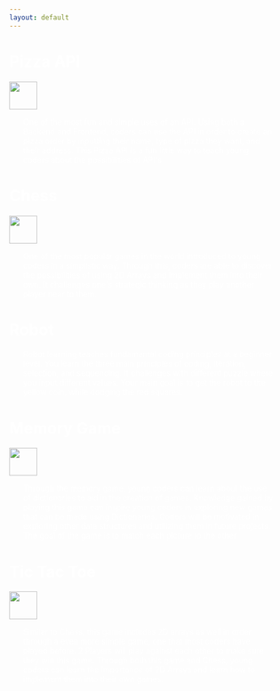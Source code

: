 ```yaml
---
layout: default
---
```

<style>
a {
  color: white;
  text-decoration: none;
}
p {
  margin-left: 25px;
  margin-right: 25px;
}
</style>


<div class="index-Container">
  <div id="div2" class="shadow">
    <a href="{{ site.baseurl }}/API"><h1>Pizza API</h1></a>
    <a href="{{ site.baseurl }}/API"><img src="{{ site.baseurl }}/images/pizzaIndex.png" width="50" height="50"></a>
    <a href="{{ site.baseurl }}/API"><p>One of the most fun and simple uses of an API. Using both a Backend and Frontend, coders can use the API in order to create an pizza order by inputting their name, type of pizza they want, and their address. This Pizza API is a fun little way to teach young coders about the possibilities of API's</p></a>
  </div>
  <div id="div2" class="shadow">
    <a href="{{ site.baseurl }}/game"><h1>Chess</h1></a>
    <a href="{{ site.baseurl }}/game"><img src="{{ site.baseurl }}/images/Chess_nlt60.png" width="50" height="50"></a>
    <a href="{{ site.baseurl }}/game"><p>One of the most popular games in the world introduced to young coders in a simplistic way. Through this, coders are able to discover the possibilities of using 2D Arrays and implement them into their own. It challenges one's strategic thinking as they play another player near to them.</p></a>
  </div>
  <div id="div1" class="shadow">
    <a href="{{ site.baseurl }}/robot_md/robot"><h1>Robot</h1></a>
    <a href="{{ site.baseurl }}/robot_md/robot"><canvas id="sim" width="50" height="50"></canvas></a>
    <a href="{{ site.baseurl }}/robot_md/robot"><p>Robot learning teaches fundamental coding principles at a beginner level. You learn the three main principles of coding, iteration, selection, and sequencing. It challenges with different puzzle where you input different values. Your main goal is to get the robot to the yellow coin, while dodging the red squares.</p></a>
  </div>
  <div id="div4" class="shadow">
    <a href="{{ site.baseurl }}/memory2"><h1>Memory Game</h1></a>
    <a href="{{ site.baseurl }}/memory2"><img src="{{ site.baseurl }}/images/Playground-Logo-transparent.png" width="50" height="50"></a>
    <a href="{{ site.baseurl }}/memory2"><p>Through the memory game, young coders can learn about the use of dictionaries to aid in the creation of games. Knowledge gained by playing this game can inspire young coders in exploring new games that can be made using Dictionaries. Coders will be motivated in exploring other data structures and utilizing them in future projects. The goal of the game is to match each picture to the other</p></a>
  </div>
  <div id="div5" class="shadow">
    <a href="{{ site.baseurl }}/tictactoe"><h1>Tic Tac Toe</h1></a>
    <a href="{{ site.baseurl }}/tictactoe"><img src="{{ site.baseurl }}/images/X.png" width="50" height="50"></a>
    <a href="{{ site.baseurl }}/tictactoe"><p>Similar to Chess, this game includes 2D arrays as well in order through a even more simple game, one that most coders have played before. 2 Players will play against each other to make sure they win this game. Through both this game and Chess, young coders can learn the importance of 2D Arrays and learn how to implement them into their own games.</p></a>
  </div>
</div>

<div style="padding: 400px;"></div>

<script>
  const path = "https://f1nnc.github.io/Playground/images/robotIdle.png";
  var imageX = 0;
  var imageY = 0;
  var sim = document.getElementById("sim");
  var ctx = sim.getContext("2d");

  var image = new Image();
  image.src = path;
  image.onload = function() {
    drawImage();
  };

  function drawImage() {
    ctx.clearRect(0, 0, 50, 50);
    ctx.drawImage(image, imageX, imageY, 128, 128, 0, 0, 50, 50);
  }

  function updateImage() {
    imageX = imageX + 128;

    if (imageX > 512) {
      imageX = 0;

      if (imageY < 384) {
        imageY = imageY + 128;
      } else {
        imageY = 0;
      }
    }

    if (imageY === 384 && imageX === 256) {
      imageX = 0;
      imageY = 0;
    }
  }

  function draw() {
    ctx.clearRect(0, 0, 50, 50);
    drawImage();
  }

  setInterval(draw, 10);
  setInterval(updateImage, 75);
</script>
